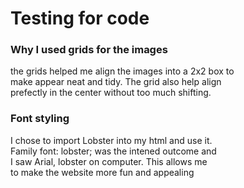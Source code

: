 # Testing for code

### Why I used grids for the images
the grids helped me align the images into a 2x2 box to \
make appear neat and tidy. The grid also help align \
prefectly in the center without too much shifting. 

### Font styling 
I chose to import Lobster into my html and use it. \
Family font: lobster; was the intened outcome and \
I saw Arial, lobster on computer. This allows me \
to make the website more fun and appealing 


